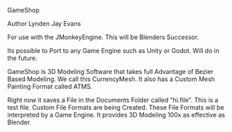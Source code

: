 GameShop

Author Lynden Jay Evans


For use with the JMonkeyEngine.  This will be Blenders Successor.

Its possible to Port to any Game Engine such as Unity or Godot.  Will do in the future.

GameShop is 3D Modeling Software that takes full Advantage of Bezier Based Modeling.  We call this CurrencyMesh.  It also has a Custom Mesh Painting Format called ATMS. 

Right now it saves a File in the Documents Folder called "hi.file".  This is a test file.  Custom File Formats are being Created.  These File Formats will be interpreted by a Game Engine.  It provides 3D Modeling 100x as effective as Blender.   
